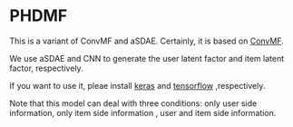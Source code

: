 # PHDMF
This is a variant of ConvMF and aSDAE. Certainly, it is based on [ConvMF](http://dm.postech.ac.kr/~cartopy/ConvMF/).

We use aSDAE and CNN to generate the user latent factor and item latent factor, respectively.

If you want to use it, pleae install [keras](keras.io) and [tensorflow](http://tensorflow.org/) ,respectively.

Note that this model can deal with three conditions: only user side information, only item side information , user and item side information.
